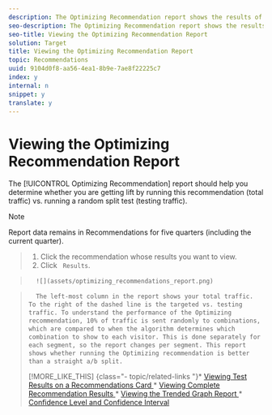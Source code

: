 ```yaml
---
description: The Optimizing Recommendation report shows the results of your Optimizing recommendations.
seo-description: The Optimizing Recommendation report shows the results of your Optimizing recommendations.
seo-title: Viewing the Optimizing Recommendation Report
solution: Target
title: Viewing the Optimizing Recommendation Report
topic: Recommendations
uuid: 9104d0f8-aa56-4ea1-8b9e-7ae8f22225c7
index: y
internal: n
snippet: y
translate: y
---
```


# Viewing the Optimizing Recommendation Report

The [!UICONTROL  Optimizing Recommendation] report should help you determine whether you are getting lift by running this recommendation (total traffic) vs. running a random split test (testing traffic). 


>[!NOTE]
>
>Report data remains in Recommendations for five quarters (including the current quarter).



>1. Click the recommendation whose results you want to view.
>1. Click ` Results`.

>       ![](assets/optimizing_recommendations_report.png) 

>       The left-most column in the report shows your total traffic. To the right of the dashed line is the targeted vs. testing traffic. To understand the performance of the Optimizing recommendation, 10% of traffic is sent randomly to combinations, which are compared to when the algorithm determines which combination to show to each visitor. This is done separately for each segment, so the report changes per segment. This report shows whether running the Optimizing recommendation is better than a straight a/b split. 
>[!MORE_LIKE_THIS] {class="- topic/related-links "}* [ Viewing Test Results on a Recommendations Card ](c_Viewing_Test_Results_on_a_Recommendations_Card.md#concept_C035768E243F4382A5FF953E1BB870B1)* [ Viewing Complete Recommendation Results ](t_Viewing_Complete_Recommendation_Results.md#task_19A3022F3E2044CCA535F3CEC594300E)* [ Viewing the Trended Graph Report ](t_Viewing_the_Trended_Graph_Report.md#task_1D399DB0E0A14BF5A672E99C6695BAE7)* [ Confidence Level and Confidence Interval ](c_Confidence_Level_and_Confidence_Interval.md#concept_0D0002A1EBDF420E9C50E2A46F36629B)
